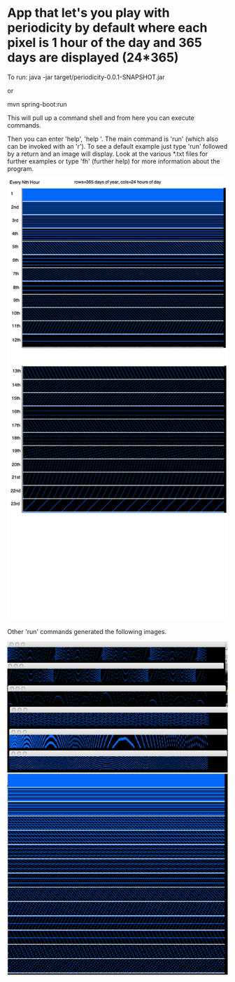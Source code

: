 # App that let's you play with periodicity by default where each pixel is 1 hour of the day and 365 days are displayed (24*365)

To run: 
java -jar target/periodicity-0.0.1-SNAPSHOT.jar
   
   or

mvn spring-boot:run   

This will pull up a command shell and from here you can execute commands.

Then you can enter 'help', 'help <command>'. The main command is 'run' (which also can be invoked with an 'r').  To see a default example just type 'run' followed by a return and an image will display.  Look at the various *.txt files for further examples or type 'fh' (further help) for more information about the program.

![Example1](https://github.com/stevensouza/periodicity/blob/master/24hourmod_calendar1.png)

Other 'run' commands generated the following images.

![Example2](https://github.com/stevensouza/periodicity/blob/master/periodicity1.png)
![Example3](https://github.com/stevensouza/periodicity/blob/master/24hourmod_calendar_neighbors1.png)


